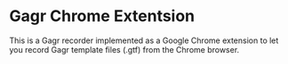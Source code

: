 Gagr Chrome Extentsion
======

This is a Gagr recorder implemented as a Google Chrome extension to let you record Gagr template files (.gtf) from the Chrome browser.